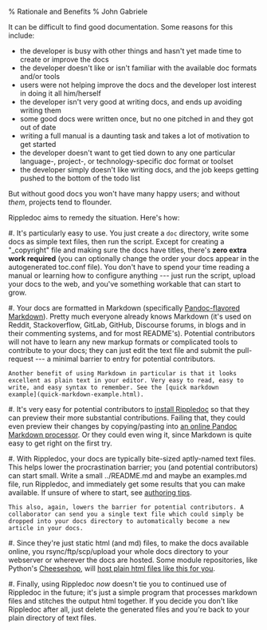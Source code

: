 % Rationale and Benefits
% John Gabriele

It can be difficult to find good documentation. Some reasons for this
include:

  * the developer is busy with other things and hasn't yet made time
    to create or improve the docs
  * the developer doesn't like or isn't familiar with the available
    doc formats and/or tools
  * users were not helping improve the docs and the developer lost
    interest in doing it all him/herself
  * the developer isn't very good at writing docs, and ends up
    avoiding writing them
  * some good docs were written once, but no one pitched in and they
    got out of date
  * writing a full manual is a daunting task and takes a lot of
    motivation to get started
  * the developer doesn't want to get tied down to any one particular
    language-, project-, or technology-specific doc format or toolset
  * the developer simply doesn't like writing docs, and the job
    keeps getting pushed to the bottom of the todo list

But without good docs you won't have many happy users; and without
*them*, projects tend to flounder.

Rippledoc aims to remedy the situation. Here's how:

 #. It's particularly easy to use. You just create a `doc` directory,
    write some docs as simple text files, then run the script. Except
    for creating a "_copyright" file and making sure the docs have
    titles, there's **zero extra work required** (you can optionally
    change the order your docs appear in the autogenerated toc.conf
    file). You don't have to spend your time reading a manual or
    learning how to configure anything --- just run the script, upload
    your docs to the web, and you've something workable that can start
    to grow.

 #. Your docs are formatted in Markdown (specifically [Pandoc-flavored
    Markdown](http://pandoc.org/MANUAL.html#pandocs-markdown)).
    Pretty much everyone already knows Markdown (it's used on Reddit,
    Stackoverflow, GitLab, GitHub, Discourse forums, in blogs and in
    their commenting systems, and for most README's). Potential
    contributors will not have to learn any new markup formats or
    complicated tools to contribute to your docs; they can just edit
    the text file and submit the pull-request --- a minimal barrier to
    entry for potential contributors.

    Another benefit of using Markdown in particular is that it looks
    excellent as plain text in your editor. Very easy to read, easy to
    write, and easy syntax to remember. See the [quick markdown
    example](quick-markdown-example.html).

 #. It's very easy for potential contributors to [install
    Rippledoc](./install.md) so that they can preview their more
    substantial contributions.  Failing that, they could even preview
    their changes by copying/pasting into [an online Pandoc Markdown
    processor](http://pandoc.org/try/). Or they could even wing it,
    since Markdown is quite easy to get right on the first try.

 #. With Rippledoc, your docs are typically bite-sized aptly-named
    text files.  This helps lower the procrastination barrier; you
    (and potential contributors) can start small. Write a small
    ../README.md and maybe an examples.md file, run Rippledoc, and
    immediately get some results that you can make available. If
    unsure of where to start, see [authoring
    tips](authoring-tips.html).

    This also, again, lowers the barrier for potential contributors. A
    collaborator can send you a single text file which could simply be
    dropped into your docs directory to automatically become a new
    article in your docs.

 #. Since they're just static html (and md) files, to make the docs
    available online, you rsync/ftp/scp/upload your whole docs
    directory to your webserver or wherever the docs are hosted. Some
    module repositories, like Python's
    [Cheeseshop](http://cheeseshop.python.org), will [host plain html
    files like this for
    you](https://wiki.python.org/moin/PyPiDocumentationHosting).

 #. Finally, using Rippledoc *now* doesn't tie you to continued use of
    Rippledoc in the future; it's just a simple program that processes
    markdown files and stitches the output html together. If you
    decide you don't like Rippledoc after all, just delete the
    generated files and you're back to your plain directory of text
    files.
